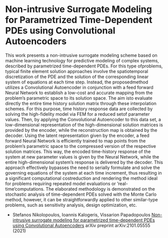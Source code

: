 # Non-intrusive Surrogate Modeling for Parametrized Time-Dependent PDEs using Convolutional Autoencoders

This work presents  a non-intrusive surrogate modeling scheme based on machine learning technology for predictive modeling of complex systems, described by parametrized time-dependent PDEs.  For this type ofproblems, typical finite element solution approaches involve the spatiotemporal discretization of the PDE and the solution of the corresponding linear system of equations at each time step.  Instead, the proposedmethod utilizes a Convolutional Autoencoder in conjunction with a feed forward Neural Network to establish a  low-cost  and  accurate  mapping  from  the  problem’s  parametric  space  to  its  solution  space.   The  aim  isto evaluate directly the entire time history solution matrix through these interpolation schemes.  For this purpose, time history response data are collected by solving the high-fidelity model via FEM for a reduced setof parameter values.  Then, by applying the Convolutional Autoencoder to this data set, a low-dimensional representation of the high-dimensional solution matrices is provided by the encoder, while the reconstruction map is obtained by the decoder.  Using the latent representation given by the encoder, a feed forward Neural Network is efficiently trained to map points from the problem’s parametric space to the compressed version of  the  respective  solution  matrices.   This  way,  the  encoded  time-history  response  of  the  system  at  new parameter  values  is  given  by  the  Neural  Network,  while  the  entire  high-dimensional  system’s  response  is delivered by the decoder.  This approach effectively bypasses the need to serially formulate and solve the governing equations of the system at each time increment, thus resulting in a significant computational costreduction and rendering the method ideal for problems requiring repeated model evaluations or ’real-time’computations.  The elaborated methodology is demonstrated on the stochastic analysis of time-dependent PDEs solved with the Monte Carlo method, however, it can be straightforwardly applied to other similar-type problems, such as sensitivity analysis, design optimization, etc.

* Stefanos Nikolopoulos, Ioannis Kalogeris, Vissarion Papadopoulos [Non-intrusive surrogate modeling for parametrized time-dependent PDEs using Convolutional Autoencoders](https://arxiv.org/abs/2101.05555) arXiv preprint arXiv:2101.05555 (2021)
